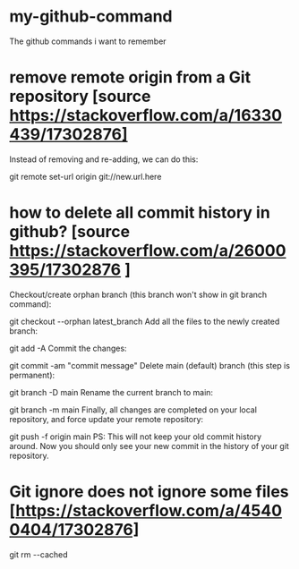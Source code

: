 # my-github-command
The github commands i want to remember

# remove remote origin from a Git repository [source https://stackoverflow.com/a/16330439/17302876]
Instead of removing and re-adding, we can do this:

git remote set-url origin git://new.url.here


# how to delete all commit history in github? [source https://stackoverflow.com/a/26000395/17302876 ]
Checkout/create orphan branch (this branch won't show in git branch command):

git checkout --orphan latest_branch
Add all the files to the newly created branch:

git add -A
Commit the changes:

git commit -am "commit message"
Delete main (default) branch (this step is permanent):

git branch -D main
Rename the current branch to main:

git branch -m main
Finally, all changes are completed on your local repository, and force update your remote repository:

git push -f origin main
PS: This will not keep your old commit history around. Now you should only see your new commit in the history of your git repository.


# Git ignore does not ignore some files [https://stackoverflow.com/a/45400404/17302876]

git rm --cached
